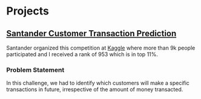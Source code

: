 # Projects

## [Santander Customer Transaction Prediction](https://github.com/ashirwadsangwan/Tabular-Data-Projects/tree/master/Santander-Customer-Transaction-Prediction)
Santander organized this competition at [Kaggle](kaggle.com) where more than 9k people participated and I received a rank of 953 which is in top 11%.

### Problem Statement
In this challenge, we had to identify which customers will make a specific transactions in future, irrespective of the amount of money transacted.
